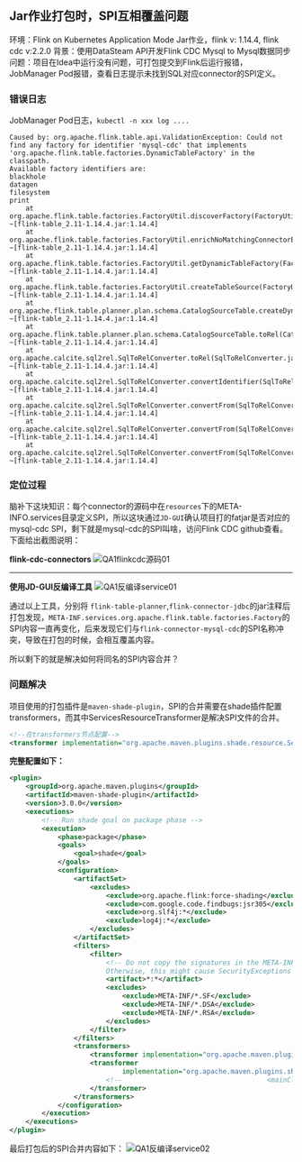 

## Jar作业打包时，SPI互相覆盖问题

环境：Flink on Kubernetes Application Mode Jar作业，flink v: 1.14.4, flink cdc v:2.2.0
背景：使用DataSteam API开发Flink CDC Mysql to Mysql数据同步
问题：项目在Idea中运行没有问题，可打包提交到Flink后运行报错，JobManager Pod报错，查看日志提示未找到SQL对应connector的SPI定义。

### 错误日志
JobManager Pod日志，`kubectl -n xxx log ....`
```
Caused by: org.apache.flink.table.api.ValidationException: Could not find any factory for identifier 'mysql-cdc' that implements 'org.apache.flink.table.factories.DynamicTableFactory' in the classpath.
Available factory identifiers are:
blackhole
datagen
filesystem
print
	at org.apache.flink.table.factories.FactoryUtil.discoverFactory(FactoryUtil.java:399) ~[flink-table_2.11-1.14.4.jar:1.14.4]
	at org.apache.flink.table.factories.FactoryUtil.enrichNoMatchingConnectorError(FactoryUtil.java:583) ~[flink-table_2.11-1.14.4.jar:1.14.4]
	at org.apache.flink.table.factories.FactoryUtil.getDynamicTableFactory(FactoryUtil.java:561) ~[flink-table_2.11-1.14.4.jar:1.14.4]
	at org.apache.flink.table.factories.FactoryUtil.createTableSource(FactoryUtil.java:146) ~[flink-table_2.11-1.14.4.jar:1.14.4]
	at org.apache.flink.table.planner.plan.schema.CatalogSourceTable.createDynamicTableSource(CatalogSourceTable.java:116) ~[flink-table_2.11-1.14.4.jar:1.14.4]
	at org.apache.flink.table.planner.plan.schema.CatalogSourceTable.toRel(CatalogSourceTable.java:82) ~[flink-table_2.11-1.14.4.jar:1.14.4]
	at org.apache.calcite.sql2rel.SqlToRelConverter.toRel(SqlToRelConverter.java:3585) ~[flink-table_2.11-1.14.4.jar:1.14.4]
	at org.apache.calcite.sql2rel.SqlToRelConverter.convertIdentifier(SqlToRelConverter.java:2507) ~[flink-table_2.11-1.14.4.jar:1.14.4]
	at org.apache.calcite.sql2rel.SqlToRelConverter.convertFrom(SqlToRelConverter.java:2144) ~[flink-table_2.11-1.14.4.jar:1.14.4]
	at org.apache.calcite.sql2rel.SqlToRelConverter.convertFrom(SqlToRelConverter.java:2093) ~[flink-table_2.11-1.14.4.jar:1.14.4]
	at org.apache.calcite.sql2rel.SqlToRelConverter.convertFrom(SqlToRelConverter.java:2050) ~[flink-table_2.11-1.14.4.jar:1.14.4]
```

### 定位过程
脑补下这块知识：每个connector的源码中在`resources`下的META-INFO.services目录定义SPI，所以这块通过`JD-GUI`确认项目打的fatjar是否对应的mysql-cdc SPI，剩下就是mysql-cdc的SPI叫啥，访问Flink CDC github查看。  下面给出截图说明：      

**flink-cdc-connectors**
![QA1flinkcdc源码01](http://img.xinzhuxiansheng.com/blogimgs/flink/QA1flinkcdc源码01.jpg)      

----    

**使用JD-GUI反编译工具**
![QA1反编译service01](http://img.xinzhuxiansheng.com/blogimgs/flink/QA1反编译service01.jpg)    

通过以上工具，分别将 `flink-table-planner`,`flink-connector-jdbc`的jar注释后打包发现，`META-INF.services.org.apache.flink.table.factories.Factory`的SPI内容一直再变化，后来发现它们与`flink-connector-mysql-cdc`的SPI名称冲突，导致在打包的时候，会相互覆盖内容。       

所以剩下的就是解决如何将同名的SPI内容合并？ 

### 问题解决
项目使用的打包插件是`maven-shade-plugin`，SPI的合并需要在shade插件配置transformers，而其中ServicesResourceTransformer是解决SPI文件的合并。      
```xml
<!--在transformers节点配置-->
<transformer implementation="org.apache.maven.plugins.shade.resource.ServicesResourceTransformer"/>
```

**完整配置如下：**
```xml
<plugin>
    <groupId>org.apache.maven.plugins</groupId>
    <artifactId>maven-shade-plugin</artifactId>
    <version>3.0.0</version>
    <executions>
        <!-- Run shade goal on package phase -->
        <execution>
            <phase>package</phase>
            <goals>
                <goal>shade</goal>
            </goals>
            <configuration>
                <artifactSet>
                    <excludes>
                        <exclude>org.apache.flink:force-shading</exclude>
                        <exclude>com.google.code.findbugs:jsr305</exclude>
                        <exclude>org.slf4j:*</exclude>
                        <exclude>log4j:*</exclude>
                    </excludes>
                </artifactSet>
                <filters>
                    <filter>
                        <!-- Do not copy the signatures in the META-INF folder.
                        Otherwise, this might cause SecurityExceptions when using the JAR. -->
                        <artifact>*:*</artifact>
                        <excludes>
                            <exclude>META-INF/*.SF</exclude>
                            <exclude>META-INF/*.DSA</exclude>
                            <exclude>META-INF/*.RSA</exclude>
                        </excludes>
                    </filter>
                </filters>
                <transformers>
                    <transformer implementation="org.apache.maven.plugins.shade.resource.ServicesResourceTransformer"/>
                    <transformer
                            implementation="org.apache.maven.plugins.shade.resource.ManifestResourceTransformer">
                        <!--                                    <mainClass>com.yzhou.perf.KafkaProducerPerfTestJob</mainClass>-->
                    </transformer>
                </transformers>
            </configuration>
        </execution>
    </executions>
</plugin>
``` 

最后打包后的SPI合并内容如下：
![QA1反编译service02](http://img.xinzhuxiansheng.com/blogimgs/flink/QA1反编译service02.jpg)    